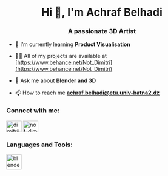<h1 align="center">Hi 👋, I'm Achraf Belhadi</h1>
<h3 align="center">A passionate 3D Artist</h3>

- 🌱 I’m currently learning **Product Visualisation**

- 👨‍💻 All of my projects are available at [https://www.behance.net/Not_Dimitri](https://www.behance.net/Not_Dimitri)

- 💬 Ask me about **Blender and 3D**

- 📫 How to reach me **achraf.belhadi@etu.univ-batna2.dz**

<h3 align="left">Connect with me:</h3>
<p align="left">
<a href="https://instagram.com/dimitrii_3d" target="blank"><img align="center" src="https://raw.githubusercontent.com/rahuldkjain/github-profile-readme-generator/master/src/images/icons/Social/instagram.svg" alt="dimitrii_3d" height="30" width="40" /></a>
<a href="https://www.behance.net/not_dimitri" target="blank"><img align="center" src="https://raw.githubusercontent.com/rahuldkjain/github-profile-readme-generator/master/src/images/icons/Social/behance.svg" alt="not_dimitri" height="30" width="40" /></a>
</p>

<h3 align="left">Languages and Tools:</h3>
<p align="left"> <a href="https://www.blender.org/" target="_blank" rel="noreferrer"> <img src="https://download.blender.org/branding/community/blender_community_badge_white.svg" alt="blender" width="40" height="40"/> </a> </p>
